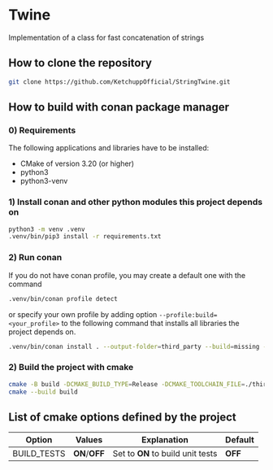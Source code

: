 # Twine

Implementation of a class for fast concatenation of strings

## How to clone the repository

```bash
git clone https://github.com/KetchuppOfficial/StringTwine.git
```

## How to build with conan package manager

### 0) Requirements

The following applications and libraries have to be installed:

- CMake of version 3.20 (or higher)
- python3
- python3-venv

### 1) Install conan and other python modules this project depends on

```bash
python3 -m venv .venv
.venv/bin/pip3 install -r requirements.txt
```

### 2) Run conan

If you do not have conan profile, you may create a default one with the command

```bash
.venv/bin/conan profile detect
```

or specify your own profile by adding option `--profile:build=<your_profile>` to the following
command that installs all libraries the project depends on.

```bash
.venv/bin/conan install . --output-folder=third_party --build=missing -s compiler.cppstd=23
```

### 2) Build the project with cmake

```bash
cmake -B build -DCMAKE_BUILD_TYPE=Release -DCMAKE_TOOLCHAIN_FILE=./third_party/conan_toolchain.cmake
cmake --build build
```

## List of cmake options defined by the project

| Option      | Values         | Explanation                       | Default |
|-------------|----------------|-----------------------------------|---------|
| BUILD_TESTS | **ON**/**OFF** | Set to **ON** to build unit tests | **OFF** |
